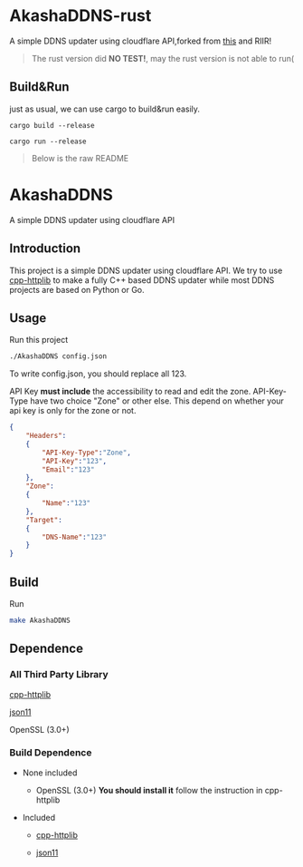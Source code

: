 # AkashaDDNS-rust
A simple DDNS updater using cloudflare API,forked from [this](https://github.com/OpenSumeru/AkashaDDNS) and RIIR!


> The rust version did **NO TEST!**, may the rust version is not able to run(

## Build&Run

just as usual, we can use cargo to build&run easily.

```
cargo build --release
```

```
cargo run --release
```


> Below is the raw README


# AkashaDDNS
A simple DDNS updater using cloudflare API

## Introduction

This project is a simple DDNS updater using cloudflare API. We try to use [cpp-httplib](https://github.com/yhirose/cpp-httplib) to make a fully C++ based DDNS updater while most DDNS projects are based on Python or Go.

## Usage

Run this project

```bash
./AkashaDDNS config.json
```


To write config.json, you should replace all 123.

API Key **must include** the accessibility to read and edit the zone. API-Key-Type have two choice "Zone" or other else. This depend on whether your api key is only for the zone or not.

```json
{
    "Headers":
    {
        "API-Key-Type":"Zone",
        "API-Key":"123",
        "Email":"123"
    },
    "Zone":
    {
        "Name":"123"
    },
    "Target":
    {
        "DNS-Name":"123"
    }
}
```

## Build

Run

```bash
make AkashaDDNS
```

## Dependence

### All Third Party Library

[cpp-httplib](https://github.com/yhirose/cpp-httplib)

[json11](https://github.com/dropbox/json11)

OpenSSL (3.0+)

### Build Dependence

- None included

    - OpenSSL (3.0+) **You should install it** follow the instruction in cpp-httplib

- Included

    - [cpp-httplib](https://github.com/yhirose/cpp-httplib)

    - [json11](https://github.com/dropbox/json11)
